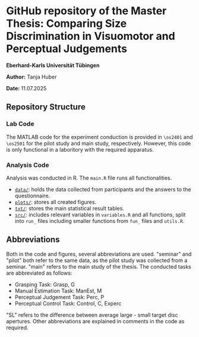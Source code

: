 # GitHub repository of the Master Thesis: Comparing Size Discrimination in Visuomotor and Perceptual Judgements
**Eberhard-Karls Universität Tübingen**

**Author:** Tanja Huber 

**Date:** 11.07.2025

## Repository Structure
### Lab Code
The MATLAB code for the experiment conduction is provided in `\os2401` and `\os2501` for the pilot study and main study, respectively. However, this code is only functional in a laboritory with the required apparatus. 

### Analysis Code
Analysis was conducted in R. The `main.R` file runs all functionalities. 

- [`data/`](data): holds the data collected from participants and the answers to the questionnaire.
- [`plots/`](plots): stores all created figures.
- [`txt/`](txt): stores the main statistical result tables.
- [`src/`](src): includes relevant variables in `variables.R` and all functions, split into `run_` files including smaller functions from `fun_` files and `utils.R`.

## Abbreviations
Both in the code and figures, several abbreviations are used. 
"seminar" and "pilot" both refer to the same data, as the pilot study was collected from a seminar. "main" refers to the main study of the thesis.
The conducted tasks are abbreviated as follows:
- Grasping Task: Grasp, G
- Manual Estimation Task: ManEst, M
- Perceptual Judgement Task: Perc, P
- Perceptual Control Task: Control, C, Experc

"SL" refers to the difference between average large - small target disc apertures.
Other abbreviations are explained in comments in the code as required.

